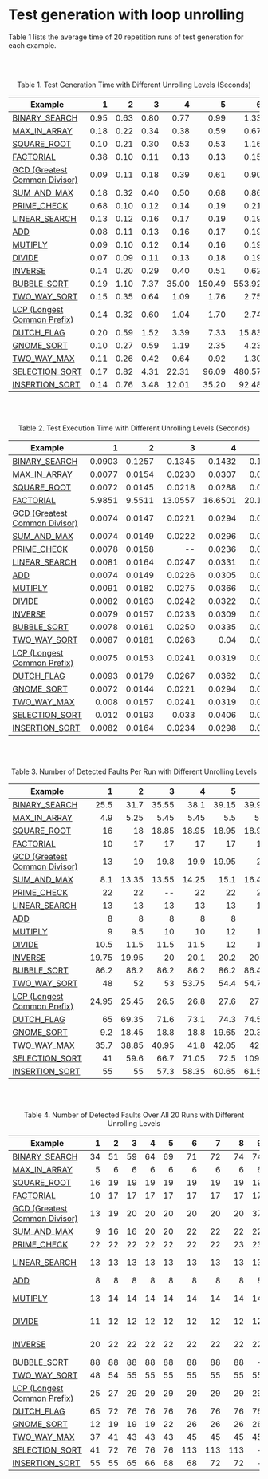 # Test generation with loop unrolling

Table 1 lists the average time of 20 repetition runs of test generation for each example.

<br><br>

<p align="center">Table 1. Test Generation Time with Different Unrolling Levels (Seconds)</p>

| Example        | 1   | 2     | 3     | 4     |5      |6      |7      |8      | 9     |10     |11     |12     |13     |14     |15     |
| ------------- |-----:| -----:| -----:| -----:| -----:| -----:| -----:| -----:| -----:| -----:| -----:| -----:| -----:| -----:| -----:| 
| [BINARY_SEARCH](../main/experiment/binary_search/binary_search.e) | 0.95 | 0.63  |0.80   |0.77   |0.99   |1.33   |1.46   |1.96   |2.77   |7.05   |–      |–      |–      |–      |      –| 
|  [MAX_IN_ARRAY](../main/experiment/max_in_array/max_in_array.e) | 0.18 |0.22   |0.34   |0.38   |0.59   |0.67   |0.90   |1.06   |1.32   |1.70   |2.11   |2.48   |2.94   | 3.36  |5.54   |
|  [SQUARE_ROOT](../main/experiment/square_root/square_root.e)  | 0.10 |0.21   |0.30   | 0.53  | 0.53  |1.16   | 1.67  | 2.97  | 3.85  | 6.41  | 22.50    | 101.96     | 264.50  | –     | –     |
|  [FACTORIAL](../main/experiment/factorial/factorial.e)    | 0.38 |0.10   |0.11   |0.13   | 0.13  | 0.15  | 0.16  | 0.19  | 0.21  | 0.24  | 0.27  | 0.30  | 0.33  | 0.35  | 0.40  | 
|  [GCD (Greatest Common Divisor)](../main/experiment/gcd/gcd.e)       |0.09   | 0.11  | 0.18  | 0.39  | 0.61  | 0.90  | 1.70  | 4.27  | 4.55   | 4.99   | 5.37    |14.15     |14.97    |16.46    | 22.98   |
|  [SUM_AND_MAX](../main/experiment/sum_and_max/sum_and_max.e)  | 0.18 | 0.32  | 0.40  | 0.50  | 0.68  | 0.86  | 1.10  | 1.50  | 1.90  | 2.46  | 2.90  | 3.53  | 3.80  |4.59   | 6.33  |
|  [PRIME_CHECK](../main/experiment/prime_check/prime_check.e)  | 0.68 | 0.10  | 0.12  | 0.14  | 0.19  | 0.21  | 0.26  | 0.46  | 1.05     |–      | 1.80     |–      | 2.17     | 2.73  | –     |
|  [LINEAR_SEARCH](../main/experiment/linear_search/linear_search.e)|0.13  |0.12   |0.16   |0.17   | 0.19  | 0.19  | 0.22  | 0.25  | 0.26  | 0.30  | 0.28  | 0.38  | 0.31  | 0.38  | 0.35  |
|  [ADD](../main/experiment/add/add.e)          | 0.08 | 0.11  | 0.13  | 0.16  | 0.17  | 0.19  | 0.21  |0.25   | 0.27  | 0.29  | 0.34  | 0.36  | 0.40  | 0.42  | 0.46  |
|  [MUTIPLY](../main/experiment/multiply/multiply.e)      | 0.09 | 0.10  | 0.12  | 0.14  | 0.16  | 0.19  | 0.21  | 0.24  | 0.26  | 0.29  | 0.33  | 0.37  | 0.37  | 0.45  | 0.45  |
|  [DIVIDE](../main/experiment/divide/divide.e)       | 0.07 | 0.09  | 0.11  | 0.13  | 0.18  | 0.19  | 0.22  | 0.25  | 0.27  | 0.30  | 0.40  | 0.38  |  0.44 | 0.67  | 0.54  | 
|  [INVERSE](../main/experiment/inverse/inverse.e)      | 0.14 | 0.20  | 0.29  | 0.40  | 0.51  | 0.62  | 0.79  | 0.97  | 1.12  | 1.27  | 1.48  | 1.68  | 2.0   | 2.32  | 2.57  |
|  [BUBBLE_SORT](../main/experiment/bubble_sort/bubble_sort.e)  | 0.19 | 1.10  | 7.37  | 35.00 | 150.49| 553.92| 2945.27 | 7847.49     |-      |-      |–      |–      |–      |–      |      –| 
|  [TWO_WAY_SORT](../main/experiment/two_way_sort/two_way_sort.e) | 0.15 | 0.35  |0.64   |1.09   |1.76   |2.75   |4.31   |6.43   |9.13   |12.78   |17.68   |24.12   |33.12   |49.17  |  65.36| 
|  [LCP (Longest Common Prefix)](../main/experiment/lcp/lcp.e) | 0.14  | 0.32  |0.60   |1.04   |1.70   |2.74   |4.27   |6.52   |9.67   |14.43   |20.66   |30.61   |43.62  |60.92  |  83.31| 
|  [DUTCH_FLAG](../main/experiment/dutch_flag/dutch_flag.e)   | 0.20 | 0.59  | 1.52   |3.39   |7.33   |15.83   |32.52  |83.26  |181.26  |544.53 | 906.18 |–      |–      |–      |      –| 
|  [GNOME_SORT](../main/experiment/gnome_sort/gnome_sort.e)   | 0.10   | 0.27  |0.59   |1.19   |  2.35 | 4.23   |6.80   |11.90   |19.69   |33.63   |55.91      |88.90      |130.16      |200.75      |    329.71 | 
|  [TWO_WAY_MAX](../main/experiment/two_way_max/two_way_max.e)  | 0.11 | 0.26  |0.42   |0.64   |0.92   |1.30   |1.82   |2.54   |3.45   |4.61   |6.08   |7.94   |10.24   |13.07   |  16.40 | 
|  [SELECTION_SORT](../main/experiment/selection_sort/selection_sort.e)      | 0.17  | 0.82  |4.31   |22.31  |96.09  |480.57 |1747.64     |3162.56|-      |-   |–      |–      |–      |–      |      –| 
|  [INSERTION_SORT](../main/experiment/insertion_sort/insertion_sort.e)      | 0.14  | 0.76  |3.48   |12.01   |35.20  |92.48  |231.24 | 654.01 |-      |-   |–      |–      |–      |–      |      –| 



<br><br>


<p align="center">Table 2. Test Execution Time with Different Unrolling Levels (Seconds)</p>

| Example        | 1   | 2     | 3     | 4     |5      |6      |7      |8      | 9     |10     |11     |12     |13     |14     |15     |
| ------------- |-----:| -----:| -----:| -----:| -----:| -----:| -----:| -----:| -----:| -----:| -----:| -----:| -----:| -----:| -----:| 
| [BINARY_SEARCH](../main/experiment/binary_search/binary_search.e) | 0.0903 |  0.1257 | 0.1345 |0.1432| 0.1533 | 0.1883 | 0.2402 | 0.4367 |  1.0403 | 3.0449 | -- | -- | -- | -- | --|
|  [MAX_IN_ARRAY](../main/experiment/max_in_array/max_in_array.e) |  0.0077 | 0.0154 | 0.0230 | 0.0307 | 0.0385 | 0.0466 | 0.0548 | 0.0625 | 0.0703 | 0.0783 | 0.0858 | 0.0933 | 0.1008 | 0.1087 |0.1166 |
|  [SQUARE_ROOT](../main/experiment/square_root/square_root.e)  | 0.0072 | 0.0145 | 0.0218 | 0.0288 | 0.0360 | 0.0431 | 0.0503 | 0.0574 | 0.0646 | 0.0717 | 0.0799 | 0.087 | 0.0949 | -- | -- |
|  [FACTORIAL](../main/experiment/factorial/factorial.e)    | 5.9851 | 9.5511 | 13.0557 | 16.6501 | 20.1588 | 23.7225 | 27.2596 | 30.8715 | 34.4585 | 38.1389 | 41.7846 | 45.3159 | 48.9402 | 52.5787 | 56.2203 |
|  [GCD (Greatest Common Divisor)](../main/experiment/gcd/gcd.e)   |0.0074 | 0.0147 | 0.0221 | 0.0294 | 0.0369 | 0.0443 | 0.0517 | 0.0591 | 0.0652 | 0.0717 | 0.0812 | 0.0915 | 0.1064 | 0.1141 | 0.1215 |
|  [SUM_AND_MAX](../main/experiment/sum_and_max/sum_and_max.e)  | 0.0074 | 0.0149 | 0.0222 | 0.0296 | 0.0368 | 0.0443 | 0.0519 | 0.0595 | 0.0671 | 0.0746 | 0.0822 | 0.0899 | 0.0975 | 0.1052 | 0.1128 |
|  [PRIME_CHECK](../main/experiment/prime_check/prime_check.e)  | 0.0078 |  0.0158 | -- |  0.0236 | 0.0316  | 0.0394 | 0.0477 | 0.0557 | -- | 0.0649 | -- | 0.0724 | 0.0802 | 0.0885 | -- |
|  [LINEAR_SEARCH](../main/experiment/linear_search/linear_search.e)| 0.0081 | 0.0164 | 0.0247 | 0.0331 | 0.0413 | 0.0497 | 0.0580 | 0.0665 | 0.0748 |  0.0832 | 0.0914 | 0.0999 | 0.1084 | 0.1170 | 0.1254 |
|  [ADD](../main/experiment/add/add.e) | 0.0074 | 0.0149 | 0.0226 | 0.0305 | 0.0381 | 0.0458 | 0.0533 | 0.0614 | 0.0689 | 0.0765 | 0.0842 | 0.0922 | 0.1002 | 0.1078 |  0.1161 |
|  [MUTIPLY](../main/experiment/multiply/multiply.e) | 0.0091 | 0.0182 | 0.0275 | 0.0366 | 0.0460 | 0.0554 | 0.0644 | 0.0731 | 0.0820|0.0911 | 0.1009 | 0.1102 | 0.1194 | 0.1284| 0.1374|
|  [DIVIDE](../main/experiment/divide/divide.e)       | 0.0082 | 0.0163 | 0.0242 | 0.0322 | 0.0401 | 0.0483 | 0.0565 | 0.0646 | 0.0729 | 0.0813 | 0.0894 | 0.0977 | 0.1061 | 0.1143 |  0.1226 |
|  [INVERSE](../main/experiment/inverse/inverse.e)      | 0.0079 | 0.0157 | 0.0233 | 0.0309 | 0.0388 | 0.0468 |0.0547 | 0.0628 | 0.0708 |  0.0788 | 0.0866 | 0.0947 | 0.1025 | 0.1104 | 0.1187|
|  [BUBBLE_SORT](../main/experiment/bubble_sort/bubble_sort.e)  | 0.0078 | 0.0161 | 0.0250  | 0.0335 |  0.0418 | 0.0505 |0.0583 | 0.0761|--      |--      |--      |--     |--      |--     | --     | 
|  [TWO_WAY_SORT](../main/experiment/two_way_sort/two_way_sort.e) | 0.0087 | 0.0181  | 0.0263  |0.04   | 0.0495   |0.0591   | 0.0673  |0.0757   |0.0856   |0.0948   |0.1034  |0.1128   |0.1240   |0.1316 |  0.1428| 
|  [LCP (Longest Common Prefix)](../main/experiment/lcp/lcp.e) | 0.0075  | 0.0153  |0.0241  |0.0319   |0.0404   |0.0477   |0.0555  |0.0631   | 0.0721   | 0.08   |0.0885   |0.0963   |0.1054  |0.1132  |  0.1213| 
|  [DUTCH_FLAG](../main/experiment/dutch_flag/dutch_flag.e)   | 0.0093 | 0.0179  | 0.0267   | 0.0362   | 0.0448   |0.0528   | 0.0611  | 0.0706  | 0.0801  | 0.0976| --    | --      | --      | --      | --     | 
|  [GNOME_SORT](../main/experiment/gnome_sort/gnome_sort.e)   | 0.0072  | 0.0144  | 0.0221   | 0.0294   | 0.0365   | 0.0448   |0.0529   |0.0617   |0.069   |0.0782   |0.088     |0.0984      |0.1078      |0.122      |     0.1323 | 
|  [TWO_WAY_MAX](../main/experiment/two_way_max/two_way_max.e)  | 0.008 | 0.0157  |0.0241  |0.0319   |0.0396   |0.0491   |0.058  |0.0671   |0.0761   |0.0847   |0.0938   |0.1037  |0.1124   |0.1214   |  0.1301 | 
|  [SELECTION_SORT](../main/experiment/selection_sort/selection_sort.e)      | 0.012  | 0.0193  |0.033   |0.0406  |0.0532  | 0.0641 | 0.0792      | 0.0883 |--      |--      |--      |--      |--      |--      | -- | 
|  [INSERTION_SORT](../main/experiment/insertion_sort/insertion_sort.e)      |0.0082  | 0.0164  |0.0234   |0.0298   |0.0381  |0.0466  |0.0548 |0.0632 |--      |--   |--      |--      |--      |--      |--    | 


<br><br>

<p align="center">Table 3. Number of Detected Faults Per Run with Different Unrolling Levels </p>

| Example        | 1   | 2     | 3     | 4     |5      |6      |7      |8      | 9     |10     |11     |12     |13     |14     |15     |
| ------------- |-----:| -----:| -----:| -----:| -----:| -----:| -----:| -----:| -----:| -----:| -----:| -----:| -----:| -----:| -----:| 
| [BINARY_SEARCH](../main/experiment/binary_search/binary_search.e)    | 25.5  | 31.7  | 35.55 | 38.1  |39.15  | 39.95 | 41.05 | 41.8  | 42.25 | 42.8  | -- | -- | -- | -- | --|
|  [MAX_IN_ARRAY](../main/experiment/max_in_array/max_in_array.e) | 4.9 | 5.25 | 5.45  | 5.45  | 5.5   | 5.5   | 5.55  | 5.55  | 5.55  | 5.6 | 5.65 | 5.7 | 5.8 | 5.8 | 5.8 |
|  [SQUARE_ROOT](../main/experiment/square_root/square_root.e)    |16   | 18   | 18.85 | 18.95 | 18.95 | 18.95 | 18.95 | 18.95  |19    | 19  | 19.3 | 19.45  | 19.6 | -- | -- |
|  [FACTORIAL](../main/experiment/factorial/factorial.e)          | 10  | 17   | 17    | 17    | 17    | 17    | 17    | 17     | 17   | 17 18   | 18  |18  | 18 |  18|
|  [GCD (Greatest Common Divisor)](../main/experiment/gcd/gcd.e)  |13   | 19   | 19.8  | 19.9  | 19.95 | 20    | 20    |20      | 35.65   |  36.55 | 36.85   | 36.9  | 36.9  | 36.9   | 37.35  |
|  [SUM_AND_MAX](../main/experiment/sum_and_max/sum_and_max.e)    | 8.1 |13.35 | 13.55 | 14.25 | 15.1  | 16.45 | 16.5  | 16.65  |16.85 | 17.25  | 17.4| 17.8| 17.85| 18.15| 18.15|
|  [PRIME_CHECK](../main/experiment/prime_check/prime_check.e)    | 22  | 22   | --     |22     |22     |22     |22     |22.55   | --  | 22.55 | -- | 22.55 | 22.55 | 22.55 | -- |
|  [LINEAR_SEARCH](../main/experiment/linear_search/linear_search.e)|13 |13    |13     |13     | 13    | 13    | 13    |13      | 13   |13   | 13    | 13 |  13| 13 |13   |
|  [ADD](../main/experiment/add/add.e) |  8   | 8    | 8    |8     | 8    | 8    | 8    | 8    | 8    | 8    | 8    | 8    | 8    | 8    |   8    |   
|  [MUTIPLY](../main/experiment/multiply/multiply.e) | 9    |9.5   |10    |10    |12    |12    |12    |12    |12    |12    |12    | 12    | 12   | 12   | 12   |
|  [DIVIDE](../main/experiment/divide/divide.e)      | 10.5 | 11.5 | 11.5 | 11.5 | 12   | 12   | 12   | 12   | 12   | 12   | 12   |12     | 12   | 12   | 12   |
|  [INVERSE](../main/experiment/inverse/inverse.e)   | 19.75| 19.95| 20   |20.1  | 20.2 | 20.2 | 20.3 | 20.5 | 20.6 | 20.6 | 20.6 | 20.6 |20.8| 20.8 | 20.9 |
|  [BUBBLE_SORT](../main/experiment/bubble_sort/bubble_sort.e)  | 86.2 | 86.2  | 86.2  |86.2 | 86.2|86.45     |86.45      | 86.55      |-      |-      |–      |–      |–      |–      |      –| 
|  [TWO_WAY_SORT](../main/experiment/two_way_sort/two_way_sort.e) | 48 | 52  |53   |53.75   |54.4   |54.75   |54.85   |54.95   |55   |55   |55  |55   |55   |55  |  55| 
|  [LCP (Longest Common Prefix)](../main/experiment/lcp/lcp.e) | 24.95  | 25.45  |26.5   | 26.8   | 27.6   | 27.8   | 27.9   | 27.9   | 28   | 28   | 28.1  | 28.35   | 28.55  |28.55  |  28.75| 
|  [DUTCH_FLAG](../main/experiment/dutch_flag/dutch_flag.e)   | 65 | 69.35  |71.6   | 73.1   | 74.3   | 74.55   | 75.35  | 75.65  | 75.75  | 75.9 |75.95 |–      |–      |–      |      –| 
|  [GNOME_SORT](../main/experiment/gnome_sort/gnome_sort.e)   | 9.2   | 18.45  |18.8   |18.8   |19.65   |20.35   |20.85   |22.1   |22.95   |23.8   |24.1      |24.45      |24.95      |25.25     |      25.3| 
|  [TWO_WAY_MAX](../main/experiment/two_way_max/two_way_max.e)  | 35.7 | 38.85  | 40.95  | 41.8   | 42.05   | 42.3   | 42.4   |42.45   |42.6   | 42.75   |42.75   |42.75   |42.8   |42.8   |  42.8 | 
|  [SELECTION_SORT](../main/experiment/selection_sort/selection_sort.e)      | 41  | 59.6  | 66.7   | 71.05  | 72.5  | 109.5 | 109.85  |110.05 |-      |-   |–      |–      |–      |–      |      –| 
|  [INSERTION_SORT](../main/experiment/insertion_sort/insertion_sort.e)      | 55  | 55  | 57.3   | 58.35   | 60.65  | 61.55 | 63.1 | 63.35 |-      |-   |–      |–      |–      |–      |      –| 

<br><br>

<p align="center">Table 4. Number of Detected Faults Over All 20 Runs with Different Unrolling Levels </p>

| Example        | 1   | 2     | 3     | 4     |5      |6      |7      |8      | 9     |10     |11     |12     |13     |14     |15     |
| ------------- |-----:| -----:| -----:| -----:| -----:| -----:| -----:| -----:| -----:| -----:| -----:| -----:| -----:| -----:| -----:| 
| [BINARY_SEARCH](../main/experiment/binary_search/binary_search.e)    | 34    | 51    |  59   | 64    | 69    | 71    | 72    | 74    |    74 | 74  | --  | -- | -- | -- | --|
|  [MAX_IN_ARRAY](../main/experiment/max_in_array/max_in_array.e) |  5 | 6     | 6     | 6     | 6     | 6     | 6     | 6     | 6     |     6  | 6   | 6   | 6  | 6  | 6  |
|  [SQUARE_ROOT](../main/experiment/square_root/square_root.e)    |16  | 19    | 19    | 19    | 19    | 19    | 19    | 19    | 19    |    19 | 22 | 22 | 22 | -- | -- |
|  [FACTORIAL](../main/experiment/factorial/factorial.e)    | 10  | 17 | 17    | 17    | 17    | 17    | 17    | 17    | 17    | 17    |    18 | 18 | 18 | 18 | 18 |
|  [GCD (Greatest Common Divisor)](../main/experiment/gcd/gcd.e)  |13  |19     | 20    | 20    | 20    | 20    | 20    | 20    |    37 |  37 |  37 |  37 |  37 |  37 |  39 |
|  [SUM_AND_MAX](../main/experiment/sum_and_max/sum_and_max.e)  | 9    | 16    | 16    | 20    | 20    | 22    | 22    | 22    | 22    | 22  | 22    | 22 | 22 | 22 |  22 |
|  [PRIME_CHECK](../main/experiment/prime_check/prime_check.e)  | 22   | 22    | 22    | 22    | 22    | 22    | 22    | 23    | 23 | 23 | 23 | 23 | 23 | 23 | 23 |
|  [LINEAR_SEARCH](../main/experiment/linear_search/linear_search.e)   | 13    | 13    | 13    | 13    | 13    | 13    | 13    | 13 | 13 | 13 13   |13  | 13 | 13  | 13 | 
|  [ADD](../main/experiment/add/add.e) | 8   | 8     | 8   | 8    | 8  | 8     |  8    | 8     | 8     | 8     | 8     | 8     | 8  |  8 | 8  |
|  [MUTIPLY](../main/experiment/multiply/multiply.e)  | 13 | 14   | 14 | 14    | 14    | 14    | 14    | 14    | 14    | 14    | 14 | 14 | 14 14   | 14 |
|  [DIVIDE](../main/experiment/divide/divide.e)       | 11 | 12   | 12 | 12    | 12    | 12    | 12    | 12    | 12    | 12    | 12 |12  | 12 12   | 12 |
|  [INVERSE](../main/experiment/inverse/inverse.e)    | 20 |22    |22  | 22    | 22    | 22    | 22    | 22    | 22    | 22    | 22 |22  | 22 22   | 22 |
|  [BUBBLE_SORT](../main/experiment/bubble_sort/bubble_sort.e)  | 88 | 88  | 88  | 88 | 88 | 88      | 88       | 88      |-      |-      |–      |–      |–      |–      |      –| 
|  [TWO_WAY_SORT](../main/experiment/two_way_sort/two_way_sort.e) | 48 | 54  | 55   | 55   | 55   | 55   | 55   | 55   |55   |55   |55   | 55   |55   |55  |  55| 
|  [LCP (Longest Common Prefix)](../main/experiment/lcp/lcp.e) | 25  | 27  |29   |29   |29   |29   |29   |29   |29   |29   |29   |29   |30  |30  |  30| 
|  [DUTCH_FLAG](../main/experiment/dutch_flag/dutch_flag.e)   | 65 | 72  | 76   |76   |76   | 76   |76  | 76  |76   | 76 | 76 |–      |–      |–      |      –| 
|  [GNOME_SORT](../main/experiment/gnome_sort/gnome_sort.e)   | 12   | 19  | 19   | 19   |22   |26   |26   |26   |26   |26   | 26      |26      |26      |26      |     26 | 
|  [TWO_WAY_MAX](../main/experiment/two_way_max/two_way_max.e)  | 37 | 41  |43   |43   |43   | 45   | 45   | 45   | 45   | 45  | 45   | 45  | 45   | 45  |  45 | 
|  [SELECTION_SORT](../main/experiment/selection_sort/selection_sort.e)      | 41  | 72  | 76   | 76  | 76  | 113 | 113      |113  |-      |-   |–      |–      |–      |–      |      –| 
|  [INSERTION_SORT](../main/experiment/insertion_sort/insertion_sort.e)      | 55  | 55  |65   |66   | 68  |68  |72 |72 |-      |-   |–      |–      |–      |–      |      –| 

